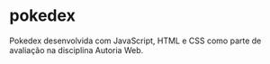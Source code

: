 # pokedex
Pokedex desenvolvida com JavaScript, HTML e CSS como parte de avaliação na disciplina Autoria Web.
